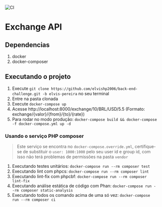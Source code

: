 ![CI](https://github.com/elvishp2006/back-end-challenge/workflows/CI/badge.svg?branch=elvis-pereira)

# Exchange API

## Dependencias

1. docker
1. docker-composer

## Executando o projeto

1. Execute `git clone https://github.com/elvishp2006/back-end-challenge.git -b elvis-pereira` no seu terminal
1. Entre na pasta clonada
1. Execute `docker-compose up`
1. Acesse http://localhost:8000/exchange/10/BRL/USD/5.5 (Formato: exchange/{valor}/{from}/{to}/{rate})
1. Para rodar no modo produção: `docker-compose build && docker-compose -f docker-compose.yml up -d`

### Usando o serviço PHP composer

> Este serviço se encontra no `docker-compose.override.yml`, certifique-se de substituir o `user: 1000:1000` pelo seu user id e group id, com isso não terá problemas de permissões na pasta `vendor`

1. Executando testes unitários: `docker-compose run --rm composer test`
1. Executando lint com phpcs: `docker-compose run --rm composer lint`
1. Executando lint-fix com phpcbf: `docker-compose run --rm composer lint-fix`
1. Executando análise estática de código com Phan: `docker-compose run --rm composer static-analysis`
1. Executando todos os comando acima de uma só vez: `docker-compose run --rm composer ci`
